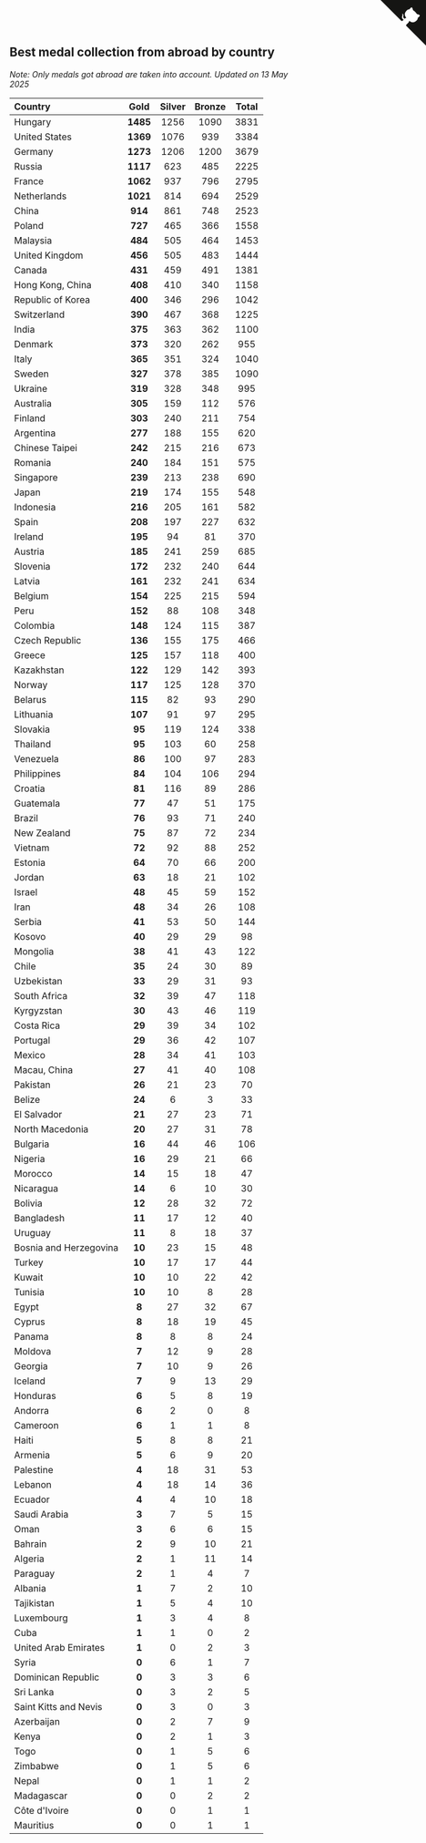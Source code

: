 ## Best medal collection from abroad by country

*Note: Only medals got abroad are taken into account.*
*Updated on 13 May 2025*

| Country | Gold | Silver | Bronze | Total |
| :--- | :--: | :--: | :--: | :--: |
| Hungary | **1485** | 1256 | 1090 | 3831 |
| United States | **1369** | 1076 | 939 | 3384 |
| Germany | **1273** | 1206 | 1200 | 3679 |
| Russia | **1117** | 623 | 485 | 2225 |
| France | **1062** | 937 | 796 | 2795 |
| Netherlands | **1021** | 814 | 694 | 2529 |
| China | **914** | 861 | 748 | 2523 |
| Poland | **727** | 465 | 366 | 1558 |
| Malaysia | **484** | 505 | 464 | 1453 |
| United Kingdom | **456** | 505 | 483 | 1444 |
| Canada | **431** | 459 | 491 | 1381 |
| Hong Kong, China | **408** | 410 | 340 | 1158 |
| Republic of Korea | **400** | 346 | 296 | 1042 |
| Switzerland | **390** | 467 | 368 | 1225 |
| India | **375** | 363 | 362 | 1100 |
| Denmark | **373** | 320 | 262 | 955 |
| Italy | **365** | 351 | 324 | 1040 |
| Sweden | **327** | 378 | 385 | 1090 |
| Ukraine | **319** | 328 | 348 | 995 |
| Australia | **305** | 159 | 112 | 576 |
| Finland | **303** | 240 | 211 | 754 |
| Argentina | **277** | 188 | 155 | 620 |
| Chinese Taipei | **242** | 215 | 216 | 673 |
| Romania | **240** | 184 | 151 | 575 |
| Singapore | **239** | 213 | 238 | 690 |
| Japan | **219** | 174 | 155 | 548 |
| Indonesia | **216** | 205 | 161 | 582 |
| Spain | **208** | 197 | 227 | 632 |
| Ireland | **195** | 94 | 81 | 370 |
| Austria | **185** | 241 | 259 | 685 |
| Slovenia | **172** | 232 | 240 | 644 |
| Latvia | **161** | 232 | 241 | 634 |
| Belgium | **154** | 225 | 215 | 594 |
| Peru | **152** | 88 | 108 | 348 |
| Colombia | **148** | 124 | 115 | 387 |
| Czech Republic | **136** | 155 | 175 | 466 |
| Greece | **125** | 157 | 118 | 400 |
| Kazakhstan | **122** | 129 | 142 | 393 |
| Norway | **117** | 125 | 128 | 370 |
| Belarus | **115** | 82 | 93 | 290 |
| Lithuania | **107** | 91 | 97 | 295 |
| Slovakia | **95** | 119 | 124 | 338 |
| Thailand | **95** | 103 | 60 | 258 |
| Venezuela | **86** | 100 | 97 | 283 |
| Philippines | **84** | 104 | 106 | 294 |
| Croatia | **81** | 116 | 89 | 286 |
| Guatemala | **77** | 47 | 51 | 175 |
| Brazil | **76** | 93 | 71 | 240 |
| New Zealand | **75** | 87 | 72 | 234 |
| Vietnam | **72** | 92 | 88 | 252 |
| Estonia | **64** | 70 | 66 | 200 |
| Jordan | **63** | 18 | 21 | 102 |
| Israel | **48** | 45 | 59 | 152 |
| Iran | **48** | 34 | 26 | 108 |
| Serbia | **41** | 53 | 50 | 144 |
| Kosovo | **40** | 29 | 29 | 98 |
| Mongolia | **38** | 41 | 43 | 122 |
| Chile | **35** | 24 | 30 | 89 |
| Uzbekistan | **33** | 29 | 31 | 93 |
| South Africa | **32** | 39 | 47 | 118 |
| Kyrgyzstan | **30** | 43 | 46 | 119 |
| Costa Rica | **29** | 39 | 34 | 102 |
| Portugal | **29** | 36 | 42 | 107 |
| Mexico | **28** | 34 | 41 | 103 |
| Macau, China | **27** | 41 | 40 | 108 |
| Pakistan | **26** | 21 | 23 | 70 |
| Belize | **24** | 6 | 3 | 33 |
| El Salvador | **21** | 27 | 23 | 71 |
| North Macedonia | **20** | 27 | 31 | 78 |
| Bulgaria | **16** | 44 | 46 | 106 |
| Nigeria | **16** | 29 | 21 | 66 |
| Morocco | **14** | 15 | 18 | 47 |
| Nicaragua | **14** | 6 | 10 | 30 |
| Bolivia | **12** | 28 | 32 | 72 |
| Bangladesh | **11** | 17 | 12 | 40 |
| Uruguay | **11** | 8 | 18 | 37 |
| Bosnia and Herzegovina | **10** | 23 | 15 | 48 |
| Turkey | **10** | 17 | 17 | 44 |
| Kuwait | **10** | 10 | 22 | 42 |
| Tunisia | **10** | 10 | 8 | 28 |
| Egypt | **8** | 27 | 32 | 67 |
| Cyprus | **8** | 18 | 19 | 45 |
| Panama | **8** | 8 | 8 | 24 |
| Moldova | **7** | 12 | 9 | 28 |
| Georgia | **7** | 10 | 9 | 26 |
| Iceland | **7** | 9 | 13 | 29 |
| Honduras | **6** | 5 | 8 | 19 |
| Andorra | **6** | 2 | 0 | 8 |
| Cameroon | **6** | 1 | 1 | 8 |
| Haiti | **5** | 8 | 8 | 21 |
| Armenia | **5** | 6 | 9 | 20 |
| Palestine | **4** | 18 | 31 | 53 |
| Lebanon | **4** | 18 | 14 | 36 |
| Ecuador | **4** | 4 | 10 | 18 |
| Saudi Arabia | **3** | 7 | 5 | 15 |
| Oman | **3** | 6 | 6 | 15 |
| Bahrain | **2** | 9 | 10 | 21 |
| Algeria | **2** | 1 | 11 | 14 |
| Paraguay | **2** | 1 | 4 | 7 |
| Albania | **1** | 7 | 2 | 10 |
| Tajikistan | **1** | 5 | 4 | 10 |
| Luxembourg | **1** | 3 | 4 | 8 |
| Cuba | **1** | 1 | 0 | 2 |
| United Arab Emirates | **1** | 0 | 2 | 3 |
| Syria | **0** | 6 | 1 | 7 |
| Dominican Republic | **0** | 3 | 3 | 6 |
| Sri Lanka | **0** | 3 | 2 | 5 |
| Saint Kitts and Nevis | **0** | 3 | 0 | 3 |
| Azerbaijan | **0** | 2 | 7 | 9 |
| Kenya | **0** | 2 | 1 | 3 |
| Togo | **0** | 1 | 5 | 6 |
| Zimbabwe | **0** | 1 | 5 | 6 |
| Nepal | **0** | 1 | 1 | 2 |
| Madagascar | **0** | 0 | 2 | 2 |
| Côte d'Ivoire | **0** | 0 | 1 | 1 |
| Mauritius | **0** | 0 | 1 | 1 |


<a href="https://github.com/jonatanklosko/wca_statistics" class="github-corner" aria-label="View source on Github"><svg width="80" height="80" viewBox="0 0 250 250" style="fill:#151513; color:#fff; position: absolute; top: 0; border: 0; right: 0;" aria-hidden="true"><path d="M0,0 L115,115 L130,115 L142,142 L250,250 L250,0 Z"></path><path d="M128.3,109.0 C113.8,99.7 119.0,89.6 119.0,89.6 C122.0,82.7 120.5,78.6 120.5,78.6 C119.2,72.0 123.4,76.3 123.4,76.3 C127.3,80.9 125.5,87.3 125.5,87.3 C122.9,97.6 130.6,101.9 134.4,103.2" fill="currentColor" style="transform-origin: 130px 106px;" class="octo-arm"></path><path d="M115.0,115.0 C114.9,115.1 118.7,116.5 119.8,115.4 L133.7,101.6 C136.9,99.2 139.9,98.4 142.2,98.6 C133.8,88.0 127.5,74.4 143.8,58.0 C148.5,53.4 154.0,51.2 159.7,51.0 C160.3,49.4 163.2,43.6 171.4,40.1 C171.4,40.1 176.1,42.5 178.8,56.2 C183.1,58.6 187.2,61.8 190.9,65.4 C194.5,69.0 197.7,73.2 200.1,77.6 C213.8,80.2 216.3,84.9 216.3,84.9 C212.7,93.1 206.9,96.0 205.4,96.6 C205.1,102.4 203.0,107.8 198.3,112.5 C181.9,128.9 168.3,122.5 157.7,114.1 C157.9,116.9 156.7,120.9 152.7,124.9 L141.0,136.5 C139.8,137.7 141.6,141.9 141.8,141.8 Z" fill="currentColor" class="octo-body"></path></svg></a><style>.github-corner:hover .octo-arm{animation:octocat-wave 560ms ease-in-out}@keyframes octocat-wave{0%,100%{transform:rotate(0)}20%,60%{transform:rotate(-25deg)}40%,80%{transform:rotate(10deg)}}@media (max-width:500px){.github-corner:hover .octo-arm{animation:none}.github-corner .octo-arm{animation:octocat-wave 560ms ease-in-out}}</style>
